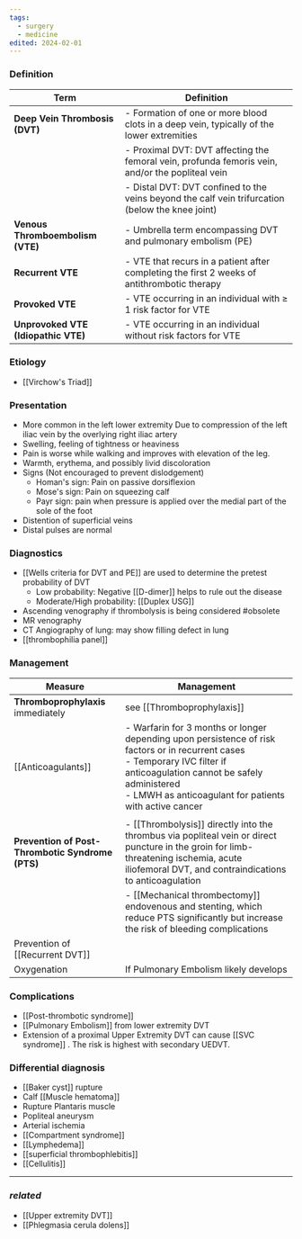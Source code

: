 ```yaml
---
tags:
  - surgery
  - medicine
edited: 2024-02-01
---
```

### Definition
| Term                           | Definition                                                                                               |
|--------------------------------|----------------------------------------------------------------------------------------------------------|
| **Deep Vein Thrombosis (DVT)** | - Formation of one or more blood clots in a deep vein, typically of the lower extremities                 |
|                                | - Proximal DVT: DVT affecting the femoral vein, profunda femoris vein, and/or the popliteal vein          |
|                                | - Distal DVT: DVT confined to the veins beyond the calf vein trifurcation (below the knee joint)          |
| **Venous Thromboembolism (VTE)** | - Umbrella term encompassing DVT and pulmonary embolism (PE)                                           |
| **Recurrent VTE**              | - VTE that recurs in a patient after completing the first 2 weeks of antithrombotic therapy                |
| **Provoked VTE**               | - VTE occurring in an individual with ≥ 1 risk factor for VTE                                            |
| **Unprovoked VTE (Idiopathic VTE)** | - VTE occurring in an individual without risk factors for VTE                                           |

### Etiology
- [[Virchow's Triad]] 

### Presentation
- More common in the left lower extremity Due to compression of the left iliac vein by the overlying right iliac artery 
- Swelling, feeling of tightness or heaviness
- Pain is worse while walking and improves with elevation of the leg. 
- Warmth, erythema, and possibly livid discoloration 
- Signs (Not encouraged to prevent dislodgement)
	- Homan's sign: Pain on passive dorsiflexion
	- Mose's sign: Pain on squeezing calf
	- Payr sign: pain when pressure is applied over the medial part of the sole of the foot
- Distention of superficial veins
- Distal pulses are normal

### Diagnostics
- [[Wells criteria for DVT and PE]]  are used to determine the pretest probability of DVT
	- Low probability: Negative [[D-dimer]] helps to rule out the disease
	- Moderate/High probability: [[Duplex USG]] 
- Ascending venography if thrombolysis is being considered #obsolete  
- MR venography
- CT Angiography of lung: may show filling defect in lung
- [[thrombophilia panel]] 
### Management

| Measure                                          | Management                                                                                                                                                                                                                               |
| ------------------------------------------------ | ---------------------------------------------------------------------------------------------------------------------------------------------------------------------------------------------------------------------------------------- |
| **Thromboprophylaxis** immediately               | see [[Thromboprophylaxis]]                                                                                                                                                                                                               |
| [[Anticoagulants]]                               | - Warfarin for 3 months or longer depending upon persistence of risk factors or in recurrent cases<br>- Temporary IVC filter if anticoagulation cannot be safely administered<br>- LMWH as anticoagulant for patients with active cancer |
|                                                  |                                                                                                                                                                                                                                          |
| **Prevention of Post-Thrombotic Syndrome (PTS)** | - [[Thrombolysis]] directly into the thrombus via popliteal vein or direct puncture in the groin for limb-threatening ischemia, acute iliofemoral DVT, and contraindications to anticoagulation                                          |
|                                                  | - [[Mechanical thrombectomy]] endovenous and stenting, which reduce PTS significantly but increase the risk of bleeding complications                                                                                                    |
| Prevention of [[Recurrent DVT]]                  |                                                                                                                                                                                                                                          |
| Oxygenation                                      | If Pulmonary Embolism likely develops                                                                                                                                                                                                    |

### Complications
- [[Post-thrombotic syndrome]]
- [[Pulmonary Embolism]] from lower extremity DVT
- Extension of a proximal Upper Extremity DVT can cause [[SVC syndrome]] . The risk is highest with secondary UEDVT. 
### Differential diagnosis
- [[Baker cyst]] rupture
- Calf [[Muscle hematoma]]
- Rupture Plantaris muscle
- Popliteal aneurysm
- Arterial ischemia 
- [[Compartment syndrome]]
- [[Lymphedema]]
- [[superficial thrombophlebitis]]
- [[Cellulitis]]

---
### *related*
- [[Upper extremity DVT]]
- [[Phlegmasia cerula dolens]] 
